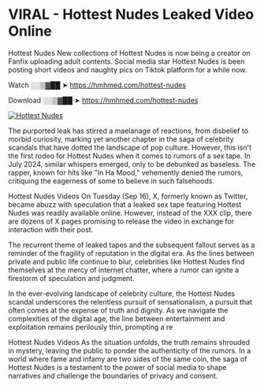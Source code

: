 # VIRAL - Hottest Nudes Leaked Video Online

Hottest Nudes New collections of Hottest Nudes is now being a creator on Fanfix uploading adult contents. Social media star Hottest Nudes is been posting short videos and naughty pics on Tiktok platform for a while now.

Watch ░░▒▓██ ➤ https://hmhmed.com/hottest-nudes

Download ░░▒▓██ ➤ https://hmhmed.com/hottest-nudes

[![Hottest Nudes](https://i.imgur.com/dJHk4Zq.gif)](https://hmhmed.com/hottest-nudes)

The purported leak has stirred a maelanage of reactions, from disbelief to morbid curiosity, marking yet another chapter in the saga of celebrity scandals that have dotted the landscape of pop culture. However, this isn't the first rodeo for Hottest Nudes when it comes to rumors of a sex tape. In July 2024, similar whispers emerged, only to be debunked as baseless. The rapper, known for hits like "In Ha Mood," vehemently denied the rumors, critiquing the eagerness of some to believe in such falsehoods.

Hottest Nudes Videos
On Tuesday (Sep 16), X, formerly known as Twitter, became abuzz with speculation that a leaked sex tape featuring Hottest Nudes was readily available online. However, instead of the XXX clip, there are dozens of X pages promising to release the video in exchange for interaction with their post.

The recurrent theme of leaked tapes and the subsequent fallout serves as a reminder of the fragility of reputation in the digital era. As the lines between private and public life continue to blur, celebrities like Hottest Nudes find themselves at the mercy of internet chatter, where a rumor can ignite a firestorm of speculation and judgment.

In the ever-evolving landscape of celebrity culture, the Hottest Nudes scandal underscores the relentless pursuit of sensationalism, a pursuit that often comes at the expense of truth and dignity. As we navigate the complexities of the digital age, the line between entertainment and exploitation remains perilously thin, prompting a re

Hottest Nudes Videos
As the situation unfolds, the truth remains shrouded in mystery, leaving the public to ponder the authenticity of the rumors. In a world where fame and infamy are two sides of the same coin, the saga of Hottest Nudes is a testament to the power of social media to shape narratives and challenge the boundaries of privacy and consent.